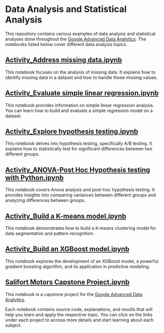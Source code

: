# Data Analysis and Statistical Analysis

This repository contains various examples of data analysis and statistical analyses done throughout the [Google Advanced Data Analytics](https://www.coursera.org/professional-certificates/google-advanced-data-analytics). The notebooks listed below cover different data analysis topics.

## [Activity_Address missing data.ipynb](https://github.com/emirhansilsupur/google_advanced_data_analytics_program/blob/a71de40329c6eb1d25c7bf74f9a3660820f32f11/Activity_Address%20missing%20data.ipynb)

This notebook focuses on the analysis of missing data. It explains how to identify missing data in a dataset and how to handle these missing values.

## [Activity_Evaluate simple linear regression.ipynb](https://github.com/emirhansilsupur/google_advanced_data_analytics_program/blob/a71de40329c6eb1d25c7bf74f9a3660820f32f11/Activity_Evaluate%20simple%20linear%20regression.ipynb)

This notebook provides information on simple linear regression analysis. You can learn how to build and evaluate a simple regression model on a dataset.

## [Activity_Explore hypothesis testing.ipynb](https://github.com/emirhansilsupur/google_advanced_data_analytics_program/blob/a71de40329c6eb1d25c7bf74f9a3660820f32f11/Activity_Explore%20hypothesis%20testing.ipynb)

This notebook delves into hypothesis testing, specifically A/B testing. It explains how to statistically test for significant differences between two different groups.

## [Activity_ANOVA-Post Hoc Hypothesis testing with Python.ipynb](https://github.com/emirhansilsupur/google_advanced_data_analytics_program/blob/a71de40329c6eb1d25c7bf74f9a3660820f32f11/Activity_ANOVA-Post%20Hoc%20Hypothesis%20testing%20with%20Python.ipynb)

This notebook covers Anova analysis and post-hoc hypothesis testing. It provides insights into comparing variances between different groups and analyzing differences between groups.

## [Activity_Build a K-means model.ipynb](https://github.com/emirhansilsupur/google_advanced_data_analytics_program/blob/a71de40329c6eb1d25c7bf74f9a3660820f32f11/Activity_Build%20a%20K-means%20model.ipynb)

This notebook demonstrates how to build a K-means clustering model for data segmentation and pattern recognition.

## [Activity_Build an XGBoost model.ipynb](https://github.com/emirhansilsupur/google_advanced_data_analytics_program/blob/a71de40329c6eb1d25c7bf74f9a3660820f32f11/Activity_Build%20an%20XGBoost%20model.ipynb)

This notebook explores the development of an XGBoost model, a powerful gradient boosting algorithm, and its application in predictive modeling.

## [Salifort Motors Capstone Project.ipynb](https://github.com/emirhansilsupur/google_advanced_data_analytics_program/blob/a71de40329c6eb1d25c7bf74f9a3660820f32f11/Salifort%20Motors%20Capstone%20Project.ipynb)

This notebook is a capstone project for the [Google Advanced Data Analytics](https://www.coursera.org/professional-certificates/google-advanced-data-analytics).

Each notebook contains source code, explanations, and results that will help you learn and apply the respective topic. You can click on the links under each project to access more details and start learning about each subject.


